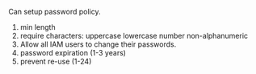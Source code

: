 Can setup password policy.
1. min length
2. require characters:
		uppercase
		lowercase
		number
		non-alphanumeric
3. Allow all IAM users to change their passwords.
4. password expiration (1-3 years)
5. prevent re-use (1-24)
